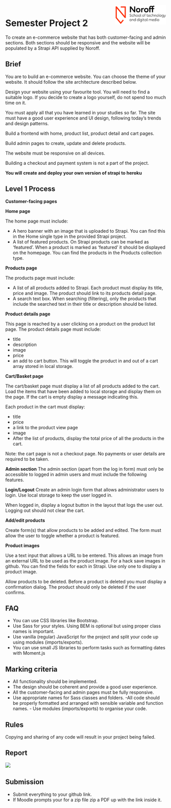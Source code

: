 <img src="./.readme/noroff-light.png" width="160" align="right">

# Semester Project 2

To create an e-commerce website that has both customer-facing and admin sections. Both sections should be responsive and the website will be populated by a Strapi API supplied by Noroff.

## Brief

You are to build an e-commerce website. You can choose the theme of your website. It should follow the site architecture described below.

Design your website using your favourite tool. You will need to find a suitable logo. If you decide to create a logo yourself, do not spend too much time on it.

You must apply all that you have learned in your studies so far. The site must have a good user experience and UI design, following today’s trends and design patterns.

Build a frontend with home, product list, product detail and cart pages.

Build admin pages to create, update and delete products.

The website must be responsive on all devices.

Building a checkout and payment system is not a part of the project.

**You will create and deploy your own version of strapi to heroku**

## Level 1 Process

**Customer-facing pages**

**Home page**

The home page must include:

- A hero banner with an image that is uploaded to Strapi. You can find this in the Home single type in the provided Strapi project.
- A list of featured products. On Strapi products can be marked as ‘featured’. When a product is marked as ‘featured’ it should be displayed on the homepage. You can find the products in the Products collection type.

**Products page**

The products page must include:

- A list of all products added to Strapi. Each product must display its title, price and image. The product should link to its products detail page.
- A search text box. When searching (filtering), only the products that include the searched text in their title or description should be listed.

**Product details page**

This page is reached by a user clicking on a product on the product list page. The product details page must include:
- title
- description
- image
- price
- an add to cart button. This will toggle the product in and out of a cart array stored in local storage.

**Cart/Basket page**

The cart/basket page must display a list of all products added to the cart. Load the items that have been added to local storage and display them on the page. If the cart is empty display a message indicating this.

Each product in the cart must display:

- title
- price
- a link to the product view page
- image
- After the list of products, display the total price of all the products in the cart.

Note: the cart page is not a checkout page. No payments or user details are required to be taken.

**Admin section**
The admin section (apart from the log in form) must only be accessible to logged in admin users and must include the following features.

**Login/Logout**
Create an admin login form that allows administrator users to login. Use local storage to keep the user logged in.

When logged in, display a logout button in the layout that logs the user out. Logging out should not clear the cart.

**Add/edit products**

Create form(s) that allow products to be added and edited. The form must allow the user to toggle whether a product is featured.

**Product images**

Use a text input that allows a URL to be entered. This allows an image from an external URL to be used as the product image. For a hack save images in github.
You can find the fields for each in Strapi. Use only one to display a product image. 

Allow products to be deleted. Before a product is deleted you must display a confirmation dialog. The product should only be deleted if the user confirms.

## FAQ

- You can use CSS libraries like Bootstrap.
- Use Sass for your styles. Using BEM is optional but using proper class names is important.
- Use vanilla (regular) JavaScript for the project and split your code up using modules (imports/exports).
- You can use small JS libraries to perform tasks such as formatting dates with Moment.js


## Marking criteria
- All functionality should be implemented.
- The design should be coherent and provide a good user experience.
- All the customer-facing and admin pages must be fully responsive.
- Use appropriate names for Sass classes and folders. -All code should be properly formatted and arranged with sensible variable and function names. - Use modules (imports/exports) to organise your code.

## Rules
Copying and sharing of any code will result in your project being failed.

## Report

<img src="https://c.tenor.com/fBvQV_5Lp6UAAAAC/we-dont-do-that-here-black-panther.gif" width="400" />


## Submission

- Submit everything to your github link.
- If Moodle prompts your for a zip file zip a PDF up with the link inside it.
